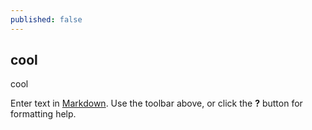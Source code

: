 ```yaml
---
published: false
---
```


## cool

cool

Enter text in [Markdown](http://daringfireball.net/projects/markdown/). Use the toolbar above, or click the **?** button for formatting help.
